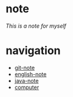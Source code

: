 # note
*This is a note for myself*

# navigation
- [git-note](./study-git/)
- [english-note](./english/)
- [java-note](./java/)
- [computer](./computer)
